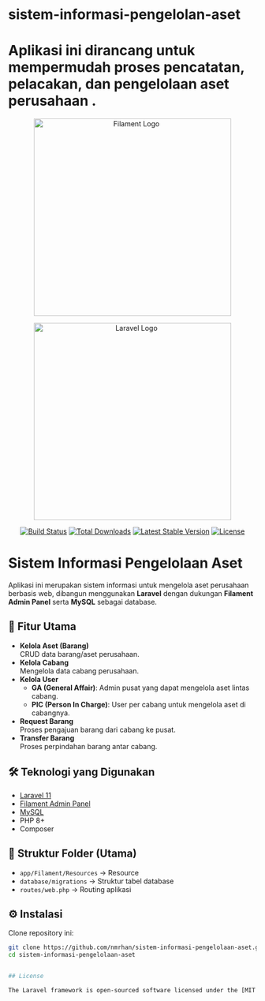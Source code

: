 
# sistem-informasi-pengelolan-aset
  Aplikasi ini dirancang untuk mempermudah proses pencatatan, pelacakan, dan pengelolaan aset perusahaan .
=======

<p align="center"><a href="https://filamentphp.com/" target="_blank"><img src="https://filament.ams3.digitaloceanspaces.com/452/OlHdpiKpFTJK0CHY9pYxNV6aaN7PcW-metaRmlsYW1lbnQgQ291cnNlLnBuZw%3D%3D-.png" width="400" alt="Filament Logo"></a></p>
<p align="center"><a href="https://laravel.com" target="_blank"><img src="https://raw.githubusercontent.com/laravel/art/master/logo-lockup/5%20SVG/2%20CMYK/1%20Full%20Color/laravel-logolockup-cmyk-red.svg" width="400" alt="Laravel Logo"></a></p>

<p align="center">
<a href="https://github.com/laravel/framework/actions"><img src="https://github.com/laravel/framework/workflows/tests/badge.svg" alt="Build Status"></a>
<a href="https://packagist.org/packages/laravel/framework"><img src="https://img.shields.io/packagist/dt/laravel/framework" alt="Total Downloads"></a>
<a href="https://packagist.org/packages/laravel/framework"><img src="https://img.shields.io/packagist/v/laravel/framework" alt="Latest Stable Version"></a>
<a href="https://packagist.org/packages/laravel/framework"><img src="https://img.shields.io/packagist/l/laravel/framework" alt="License"></a>
</p>

# Sistem Informasi Pengelolaan Aset

Aplikasi ini merupakan sistem informasi untuk mengelola aset perusahaan berbasis web, dibangun menggunakan **Laravel** dengan dukungan **Filament Admin Panel** serta **MySQL** sebagai database.

## 🚀 Fitur Utama
- **Kelola Aset (Barang)**  
  CRUD data barang/aset perusahaan.
- **Kelola Cabang**  
  Mengelola data cabang perusahaan.
- **Kelola User**  
  - **GA (General Affair)**: Admin pusat yang dapat mengelola aset lintas cabang.  
  - **PIC (Person In Charge)**: User per cabang untuk mengelola aset di cabangnya.
- **Request Barang**  
  Proses pengajuan barang dari cabang ke pusat.
- **Transfer Barang**  
  Proses perpindahan barang antar cabang.

## 🛠️ Teknologi yang Digunakan
- [Laravel 11](https://laravel.com/)
- [Filament Admin Panel](https://filamentphp.com/)
- [MySQL](https://www.mysql.com/)
- PHP 8+
- Composer

## 📂 Struktur Folder (Utama)
- `app/Filament/Resources` → Resource 
- `database/migrations` → Struktur tabel database
- `routes/web.php` → Routing aplikasi

## ⚙️ Instalasi
Clone repository ini:
   ```bash
   git clone https://github.com/nmrhan/sistem-informasi-pengelolaan-aset.git
   cd sistem-informasi-pengelolaan-aset


## License

The Laravel framework is open-sourced software licensed under the [MIT license](https://opensource.org/licenses/MIT).

